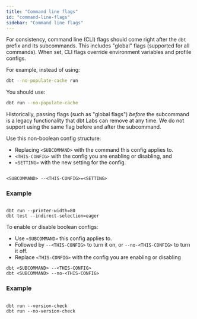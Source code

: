 ```yaml
---
title: "Command line flags"
id: "command-line-flags"
sidebar: "Command line flags"
---
```


For consistency, command line (CLI) flags should come right after the `dbt` prefix and its subcommands. This includes "global" flags (supported for all commands). When set, CLI flags override environment variables and profile configs. 

For example, instead of using:

```bash
dbt --no-populate-cache run
```

You should use:

```bash
dbt run --no-populate-cache
```

Historically, passing flags (such as "global flags") _before_ the subcommand is a legacy functionality that dbt Labs can remove at any time. We do not support using the same flag before and after the subcommand. 

<Tabs>

<TabItem value="nonboolean" label="Non-boolean config">

Use this non-boolean config structure:
- Replacing `<SUBCOMMAND>`  with the command this config applies to.
- `<THIS-CONFIG>` with the config you are enabling or disabling, and
- `<SETTING>` with the new setting for the config.

<File name='CLI flags'>


```text

<SUBCOMMAND> --<THIS-CONFIG>=<SETTING> 

```

</File>

### Example

<File name='CLI flags'>


```text

dbt run --printer-width=80 
dbt test --indirect-selection=eager

```

</File>

</TabItem>

<TabItem value="boolean" label="Boolean config">

To enable or disable boolean configs:
- Use `<SUBCOMMAND>` this config applies to.
- Followed by `--<THIS-CONFIG>` to turn it on, or `--no-<THIS-CONFIG>` to turn it off.
- Replace `<THIS-CONFIG>` with the config you are enabling or disabling


<File name='CLI flags'>


```text
dbt <SUBCOMMAND> --<THIS-CONFIG> 
dbt <SUBCOMMAND> --no-<THIS-CONFIG> 

```

</File>

### Example

<File name='CLI flags'>


```text

dbt run --version-check
dbt run --no-version-check 

```

</File>

</TabItem>

</Tabs>
